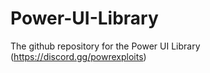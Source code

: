 # Power-UI-Library
The github repository for the Power UI Library (https://discord.gg/powrexploits)
